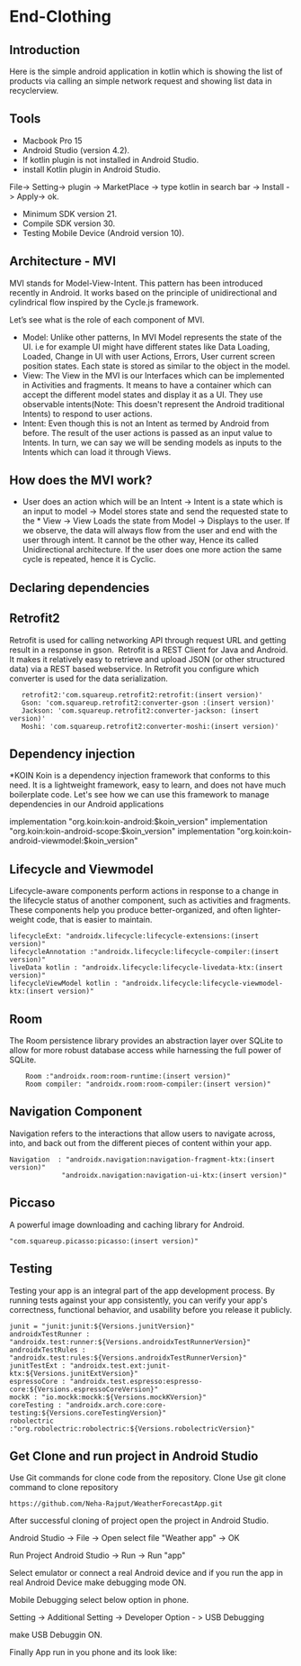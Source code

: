 # End-Clothing

## Introduction
Here is the simple android application in kotlin which is showing the list of products via calling an simple network request and showing list data in recyclerview.


## Tools 

* Macbook Pro 15
* Android Studio (version 4.2).
* If kotlin plugin is not installed in Android Studio.
* install Kotlin plugin in Android Studio.

 File-> Setting-> plugin -> MarketPlace -> type kotlin in search bar -> Install -> Apply-> ok.
 
* Minimum SDK version 21.
* Compile SDK version 30.
* Testing Mobile Device (Android version 10).

## Architecture - MVI
MVI stands for Model-View-Intent. This pattern has been introduced recently in Android. It works based on the principle of unidirectional and cylindrical flow inspired by the Cycle.js framework.

Let’s see what is the role of each component of MVI.

* Model: 
 Unlike other patterns, In MVI Model represents the state of the UI. i.e for example UI might have different states like Data Loading, Loaded, Change in UI with user Actions, Errors, User current screen position states. Each state is stored as similar to the object in the model.
* View: The View in the MVI is our Interfaces which can be implemented in Activities and fragments. It means to have a container which can accept the different model states and display it as a UI. They use observable intents(Note: This doesn't represent the Android traditional Intents) to respond to user actions.
* Intent: Even though this is not an Intent as termed by Android from before. The result of the user actions is passed as an input value to Intents. In turn, we can say we will be sending models as inputs to the Intents which can load it through Views.

## How does the MVI work?

* User does an action which will be an Intent → Intent is a state which is an input to model → Model stores state and send the requested state to the * View → View Loads the state from Model → Displays to the user. If we observe, the data will always flow from the user and end with the user through intent. It cannot be the other way, Hence its called Unidirectional architecture. If the user does one more action the same cycle is repeated, hence it is Cyclic.


## Declaring dependencies


## Retrofit2
Retrofit is used for calling networking API through request URL and getting result in a response in gson. 
Retrofit is a REST Client for Java and Android. It makes it relatively easy to retrieve and upload JSON (or other structured data) via a REST based webservice. In Retrofit you configure which converter is used for the data serialization.
```
   retrofit2:'com.squareup.retrofit2:retrofit:(insert version)'
   Gson: 'com.squareup.retrofit2:converter-gson :(insert version)'
   Jackson: 'com.squareup.retrofit2:converter-jackson: (insert version)'
   Moshi: 'com.squareup.retrofit2:converter-moshi:(insert version)'
```

## Dependency injection
*KOIN
Koin is a dependency injection framework that conforms to this need. It is a lightweight framework, easy to learn, and does not have much boilerplate code. Let's see how we can use this framework to manage dependencies in our Android applications

 implementation "org.koin:koin-android:$koin_version"
 implementation "org.koin:koin-android-scope:$koin_version"
 implementation "org.koin:koin-android-viewmodel:$koin_version"

## Lifecycle and Viewmodel

Lifecycle-aware components perform actions in response to a change in the lifecycle status of another component, such as activities and fragments. These components help you produce better-organized, and often lighter-weight code, that is easier to maintain.

```
lifecycleExt: "androidx.lifecycle:lifecycle-extensions:(insert version)"
lifecycleAnnotation :"androidx.lifecycle:lifecycle-compiler:(insert version)"
liveData kotlin : "androidx.lifecycle:lifecycle-livedata-ktx:(insert version)"
lifecycleViewModel kotlin : "androidx.lifecycle:lifecycle-viewmodel-ktx:(insert version)"

```
## Room

 The Room persistence library provides an abstraction layer over SQLite to allow for more robust database access while harnessing the full power of      SQLite.
 
```
    Room :"androidx.room:room-runtime:(insert version)"
    Room compiler: "androidx.room:room-compiler:(insert version)"
```
## Navigation Component

Navigation refers to the interactions that allow users to navigate across, into, and back out from the different pieces of content within your app. 

```
Navigation  : "androidx.navigation:navigation-fragment-ktx:(insert version)"
             "androidx.navigation:navigation-ui-ktx:(insert version)"
```
## Piccaso

A powerful image downloading and caching library for Android.

```
"com.squareup.picasso:picasso:(insert version)"
```

## Testing
Testing your app is an integral part of the app development process. By running tests against your app consistently, you can verify your app's correctness, functional behavior, and usability before you release it publicly.

``` 
junit = "junit:junit:${Versions.junitVersion}"
androidxTestRunner : "androidx.test:runner:${Versions.androidxTestRunnerVersion}"
androidxTestRules : "androidx.test:rules:${Versions.androidxTestRunnerVersion}"
junitTestExt : "androidx.test.ext:junit-ktx:${Versions.junitExtVersion}"
espressoCore : "androidx.test.espresso:espresso-core:${Versions.espressoCoreVersion}"
mockK : "io.mockk:mockk:${Versions.mockKVersion}"
coreTesting : "androidx.arch.core:core-testing:${Versions.coreTestingVersion}"
robolectric :"org.robolectric:robolectric:${Versions.robolectricVersion}"
```

## Get Clone and run project in Android Studio
Use Git commands for clone code from the repository.
Clone
Use git clone command to clone repository
```
https://github.com/Neha-Rajput/WeatherForecastApp.git
```
After successful cloning of project open the project in Android Studio.

Android Studio -> File -> Open
select file "Weather app" -> OK

Run Project 
Android Studio -> Run -> Run "app"

Select emulator or connect a real Android device and if you run the app in real Android Device make debugging mode ON.

Mobile Debugging select below option in phone.

Setting -> Additional Setting -> Developer Option - > USB Debugging 

make USB Debuggin ON.

Finally App run in you phone and its look like:

